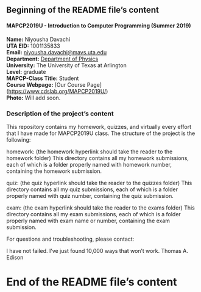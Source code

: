 ## Beginning of the README file’s content   

#### MAPCP2019U - Introduction to Computer Programming (Summer 2019)    

**Name:** Niyousha Davachi  
**UTA EID:** 1001135833  
**Email:** <niyousha.davachi@mavs.uta.edu>  
**Department:** [Department of Physics](https://www.uta.edu/physics/)  
**University:** The University of Texas at Arlington  
**Level:** graduate  
**MAPCP-Class Title:** Student  
**Course Webpage:** [Our Course Page] (https://www.cdslab.org/MAPCP2019U/)  
**Photo:** Will add soon.  

### Description of the project’s content
This repository contains my homework, quizzes, and virtually every effort that I have made for MAPCP2019U class. The structure of the project is the following:

homework: (the homework hyperlink should take the reader to the homework folder)
This directory contains all my homework submissions, each of which is a folder properly named with homework number, containing the homework submission.

quiz: (the quiz hyperlink should take the reader to the quizzes folder)
This directory contains all my quiz submissions, each of which is a folder properly named with quiz number, containing the quiz submission.

exam: (the exam hyperlink should take the reader to the exams folder)
This directory contains all my exam submissions, each of which is a folder properly named with exam name or number, containing the exam submission.

For questions and troubleshooting, please contact:

<your name>
<your email>
<any other contact or signature information that you would like to add>

I have not failed. I’ve just found 10,000 ways that won’t work.
Thomas A. Edison

# End of the README file’s content